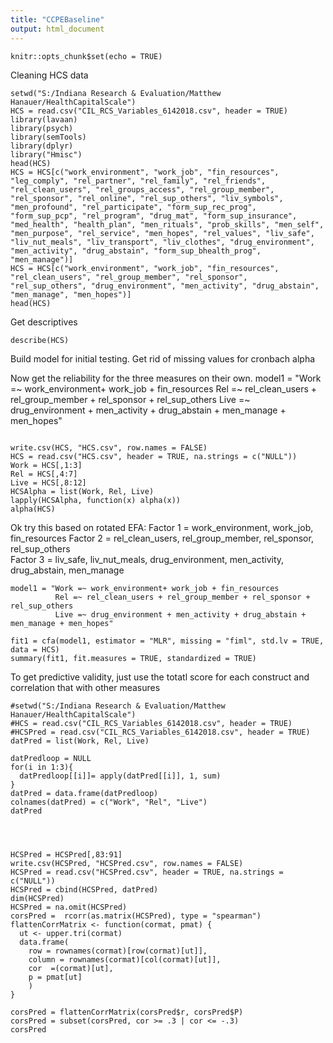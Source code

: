 ```yaml
---
title: "CCPEBaseline"
output: html_document
---
```


```{r setup, include=FALSE}
knitr::opts_chunk$set(echo = TRUE)
```
Cleaning HCS data
```{r}
setwd("S:/Indiana Research & Evaluation/Matthew Hanauer/HealthCapitalScale")
HCS = read.csv("CIL_RCS_Variables_6142018.csv", header = TRUE)
library(lavaan)
library(psych)
library(semTools)
library(dplyr)
library("Hmisc")
head(HCS)
HCS = HCS[c("work_environment", "work_job", "fin_resources", "leg_comply", "rel_partner", "rel_family", "rel_friends", "rel_clean_users", "rel_groups_access", "rel_group_member", "rel_sponsor", "rel_online", "rel_sup_others", "liv_symbols", "men_profound", "rel_participate", "form_sup_rec_prog", "form_sup_pcp", "rel_program", "drug_mat", "form_sup_insurance", "med_health", "health_plan", "men_rituals", "prob_skills", "men_self", "men_purpose", "rel_service", "men_hopes", "rel_values", "liv_safe", "liv_nut_meals", "liv_transport", "liv_clothes", "drug_environment", "men_activity", "drug_abstain", "form_sup_bhealth_prog", "men_manage")]
HCS = HCS[c("work_environment", "work_job", "fin_resources", "rel_clean_users", "rel_group_member", "rel_sponsor", "rel_sup_others", "drug_environment", "men_activity", "drug_abstain", "men_manage", "men_hopes")]
head(HCS)
```
Get descriptives
```{r}
describe(HCS)
```


Build model for initial testing.  Get rid of missing values for cronbach alpha

Now get the reliability for the three measures on their own. 
model1 = "Work =~ work_environment+ work_job + fin_resources
          Rel =~ rel_clean_users + rel_group_member + rel_sponsor + rel_sup_others
          Live =~ drug_environment + men_activity + drug_abstain + men_manage + men_hopes"
```{r}

write.csv(HCS, "HCS.csv", row.names = FALSE)
HCS = read.csv("HCS.csv", header = TRUE, na.strings = c("NULL"))
Work = HCS[,1:3]
Rel = HCS[,4:7]
Live = HCS[,8:12]
HCSAlpha = list(Work, Rel, Live)
lapply(HCSAlpha, function(x) alpha(x))
alpha(HCS)
```
Ok try this based on rotated EFA:
Factor 1 = work_environment, work_job, fin_resources
Factor 2 = rel_clean_users, rel_group_member, rel_sponsor, rel_sup_others  
Factor 3 = liv_safe, liv_nut_meals, drug_environment, men_activity, drug_abstain, men_manage
```{r}
model1 = "Work =~ work_environment+ work_job + fin_resources
          Rel =~ rel_clean_users + rel_group_member + rel_sponsor + rel_sup_others
          Live =~ drug_environment + men_activity + drug_abstain + men_manage + men_hopes"

fit1 = cfa(model1, estimator = "MLR", missing = "fiml", std.lv = TRUE, data = HCS)
summary(fit1, fit.measures = TRUE, standardized = TRUE)
```
To get predictive validity, just use the totatl score for each construct and correlation that with other measures
```{r}
#setwd("S:/Indiana Research & Evaluation/Matthew Hanauer/HealthCapitalScale")
#HCS = read.csv("CIL_RCS_Variables_6142018.csv", header = TRUE)
#HCSPred = read.csv("CIL_RCS_Variables_6142018.csv", header = TRUE)
datPred = list(Work, Rel, Live)

datPredloop = NULL
for(i in 1:3){
  datPredloop[[i]]= apply(datPred[[i]], 1, sum)
}
datPred = data.frame(datPredloop)
colnames(datPred) = c("Work", "Rel", "Live")
datPred




HCSPred = HCSPred[,83:91]
write.csv(HCSPred, "HCSPred.csv", row.names = FALSE)
HCSPred = read.csv("HCSPred.csv", header = TRUE, na.strings = c("NULL"))
HCSPred = cbind(HCSPred, datPred)
dim(HCSPred)
HCSPred = na.omit(HCSPred)
corsPred =  rcorr(as.matrix(HCSPred), type = "spearman")
flattenCorrMatrix <- function(cormat, pmat) {
  ut <- upper.tri(cormat)
  data.frame(
    row = rownames(cormat)[row(cormat)[ut]],
    column = rownames(cormat)[col(cormat)[ut]],
    cor  =(cormat)[ut],
    p = pmat[ut]
    )
}

corsPred = flattenCorrMatrix(corsPred$r, corsPred$P)
corsPred = subset(corsPred, cor >= .3 | cor <= -.3)
corsPred
```



